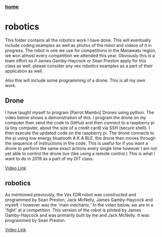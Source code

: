### [home](../index.md)

# robotics

This folder contains all the robotics work I have done. This will eventually include coding examples as well as photos of the robot and videos of it in progress.
The robot is one we use for competitions in the Manawatu region, we won almost every competition we attended this year.
Obviously this is a team effort so if James Gamby-Haycock or Sean Preston apply for this class as well, please consider any vex robotics examples as a part of their application as well.


Also this will include some programming of a drone. This is all my own work.


## Drone
I have taught myself to program [Parrot Mambo] Drones using python. The video below shows a demonstration of this. I program the drone on my computer then send the code to GitHub and then connect to a raspberry pi  (a tiny computer, about the size of a credit card) via SSH (secure shell). I then execute the updated code on the raspberry pi. The drone connects to the pi using low energy bluetooth A.K.A BLE. the drone then moves through the sequence of instructions in the code. This is useful for if you want a drone to perform the same exact actions every single time however I am not yet able to control the drone live (like using a remote control.) This is what I want to do in 2019 as a part of my DIT class.

[Video Link](https://www.youtube.com/watch?v=GtWh59bOqrU)


## robotics
As mentioned previously, the Vex EDR robot was constructed and programmed by Sean Preston, Jack McNelly, James Gamby-Haycock and myself. I however was the 'main mechanic.' In the video below, we are in a 'fight'
at a competition. This version of the robot is piloted by James Gamby-Haycock and was primarily built by me and Jack McNelly. It was programmed by Sean Preston.

[Video Link](https://www.youtube.com/watch?v=Cn7yCOFgujQ)

